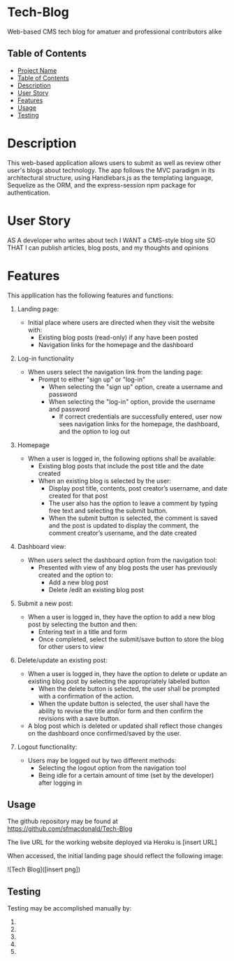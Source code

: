 # Tech-Blog
Web-based CMS tech blog for amatuer and professional contributors alike

## Table of Contents

- [Project Name](#tech-blog)
- [Table of Contents](#table-of-contents)
- [Description](#description)
- [User Story](#user-story)
- [Features](#features)
- [Usage](#usage)
- [Testing](#testing)

# Description

This web-based application allows users to submit as well as review other user's blogs about technology. The app follows the MVC paradigm in its architectural structure, using Handlebars.js as the templating language, Sequelize as the ORM, and the express-session npm package for authentication.

# User Story

AS A developer who writes about tech
I WANT a CMS-style blog site
SO THAT I can publish articles, blog posts, and my thoughts and opinions

# Features

This appllication has the following features and functions:

1. Landing page:
    - Initial place where users  are directed when they visit the website with:
        - Existing blog posts (read-only) if any have been posted 
        - Navigation links for the homepage and the dashboard 

2. Log-in functionality 
    - When users select the navigation link from the landing page:
        - Prompt to either "sign up" or "log-in"
            - When selecting the "sign up" option, create a username and password
            - When selecting the "log-in" option, provide the username and password
                - If correct credentials are successfully entered, user now sees navigation links for the homepage, the dashboard, and the option to log out

3. Homepage 
    - When a user is logged in, the following options shall be available:
        - Existing blog posts that include the post title and the date created
        - When an existing blog is selected by the user:
            - Display post title, contents, post creator’s username, and date created for that post
            - The user also has the option to leave a comment by typing free text and selecting the submit button. 
            - When the submit button is selected, the comment is saved and the post is updated to display the comment, the comment creator’s username, and the date created

4. Dashboard view:
    - When users select the dashboard option from the navigation tool:
        - Presented with view of any blog posts the user has previously created and the option to:      
            - Add a new blog post
            - Delete /edit an existing blog post

5. Submit a new post:
    - When a user is logged in, they have the option to add a new blog post by selecting the button and then:
        - Entering text in a title and form
        - Once completed, select the submit/save button to store the blog for other users to view

6. Delete/update an existing post: 
    - When a user is logged in, they have the option to delete or update an existing blog post by selecting the appropriately labeled button
        - When the delete button is selected, the user shall be prompted with a confirmation of the action.
        - When the update button is selected, the user shall have the ability to revise the title and/or form and then confirm the revisions with a save button.
    - A blog post which is deleted or updated shall reflect those changes on the dashboard once confirmed/saved by the user.

7. Logout functionality:
    - Users may be logged out by two different methods:
        - Selecting the logout option from the navigation tool
        - Being idle for a certain amount of time (set by the developer) after logging in

## Usage

The github repository may be found at https://github.com/sfmacdonald/Tech-Blog

The live URL for the working website deployed via Heroku is [insert URL]

When accessed, the initial landing page should reflect the following image:

![Tech Blog]([insert png])

## Testing

Testing may be accomplished manually by:

1. 
2. 
3. 
4. 
5. 